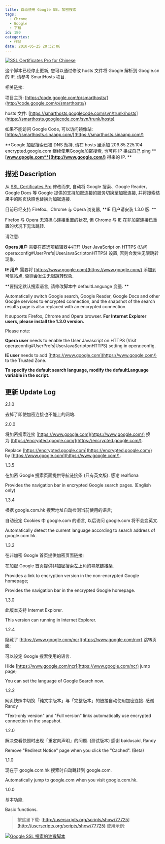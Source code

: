 ```yaml
---
title: 自动使用 Google SSL 加密搜索
tags:
  - Chrome
  - Google
  - 下载
id: 180
categories:
  - 作品
date: 2010-05-25 20:32:06
---
```


[![SSL Certificates Pro for Chinese](//img.beamnote.com/2010/goo-gle-ssl-greasemonkey.jpg)](//img.beamnote.com/2010/goo-gle-ssl-greasemonkey.jpg)<!-- more -->

这个脚本已经停止更新, 您可以通过修改 hosts 文件将 Google 解析到 Google.cn 的 IP, 请参考 SmartHosts 项目.

相关链接:

项目主页: [https://code.google.com/p/smarthosts/](http://code.google.com/p/smarthosts/)

hosts 文件: [https://smarthosts.googlecode.com/svn/trunk/hosts](https://smarthosts.googlecode.com/svn/trunk/hosts)

如果不能访问 Google Code, 可以访问镜像站: [https://smarthosts.sinaapp.com/](https://smarthosts.sinaapp.com/)

<!--nextpage-->

**Google 加密搜索已被 DNS 劫持, 请在 hosts 里添加 209.85.225.104 encrypted.google.com 继续使用Google加密搜索, 也可将 IP 换成自己 ping **[**www.google.com**](http://www.google.com/)** 得来的 IP. **

## 描述 Description

从 [SSL Certificates Pro](http://userscripts.org/scripts/show/72944) 修改而来, 自动将 Google 搜索、Google Reader、Google Docs 等 Google 提供的支持加密连接的服务切换至加密连接, 并将搜索结果中的网页快照也替换为加密连接.

目前已经支持 Firefox、Chrome 与 Opera 浏览器, **IE 用户请安装 1.3.0 版. **

Firefox 与 Opera 无须担心连接重置的状况, 但 Chrome 与 IE 在非加密连接已重置的状况下无法跳转.

请注意:

**Opera 用户** 需要在首选项编辑器中打开 User JavaScript on HTTPS (访问 opera:config#UserPrefs|UserJavaScriptonHTTPS) 设置, 否则会发生无限跳转现象.

**IE 用户** 需要将 [https://www.google.com](https://www.google.com/) 添加到可信站点, 否则会发生无限跳转现象.

**要指定默认搜索语言, 请修改脚本中 defaultLanguage 变量. **

Automatically switch Google search, Google Reader, Google Docs and other Google services to encrypted connection, and the snapshot of the search results page is also replaced with an encrypted connection.

It supports Firefox, Chrome and Opera browser. **For Internet Explorer users, please install the 1.3.0 version.**

Please note:

**Opera user** needs to enable the User Javascript on HTTPS (Visit opera:config#UserPrefs|UserJavaScriptonHTTPS) setting in opera:config.

**IE user** needs to add [https://www.google.com](https://www.google.com/) to the Trusted Zone.

**To specify the default search language, modify the defaultLanguage variable in the script.**

## 更新 Update Log

2.1.0

去掉了即使加密连接也不能上的网站.

2.0.0

将加密搜索连接 [https://www.google.com](https://www.google.com/) 换为 [https://encrypted.google.com/](https://encrypted.google.com/).

Replace [https://encrypted.google.com](https://encrypted.google.com/) by [https://www.google.com](https://www.google.com/).

1.3.5

在加密 Google 搜索页面提供导航链接条 (只有英文版). 感谢 realfiona

Provides the navigation bar in encrypted Google search pages. (English only)

1.3.4

根据 google.com.hk 搜索地址自动检测当前使用的语言;

自动设定 Cookies 中 google.com 的语言, 以后访问 google.com 将不会变英文.

Automatically detect the current language according to search address of google.com.hk.

1.3.2

在非加密 Google 首页提供加密页面链接;

在加密 Google 首页提供非加密搜索左上角的导航链接条.

Provides a link to encryption version in the non-encrypted Google homepage;

Provides the navigation bar in the encrypted Google homepage.

1.3.0

此版本支持 Internet Explorer.

This version can running in Internet Explorer.

1.2.4

隐藏了 [https://www.google.com/ncr](https://www.google.com/ncr) 跳转页面;

可以设定 Google 搜索使用的语言.

Hide [https://www.google.com/ncr](https://www.google.com/ncr) jump page;

You can set the language of Google Search now.

1.2.2

网页快照中切换「纯文字版本」与「完整版本」的链接自动使用加密连接. 感谢 Randy

"Text-only version" and "Full version" links automatically use encrypted connection in the snapshot.

1.2.0

解决查看快照时出现「重定向声明」的问题. (测试版本) 感谢 baidusaid, Randy

Remove "Redirect Notice" page when you click the "Cached". (Beta)

1.1.0

现在于 google.com.hk 搜索时自动跳转到 google.com.

Automatically jump to google.com when you visit google.com.hk.

1.0.0

基本功能.

Basic functions.
> 按这里下载: [http://userscripts.org/scripts/show/77725](http://userscripts.org/scripts/show/77725)
使用示例:

[![Google SSL 搜索的油猴脚本](http://public.blu.livefilestore.com/y1pVlAI27BMYnoUJDudSdZJxCJdJQgPS0WIkX_1RB3mXjLUk3c2mOFyqYPUOi9NwfbE-DeN0C-xhZhjav6pOzt-Jw/Google_SSL_Serach.png)](http://public.blu.livefilestore.com/y1pVlAI27BMYnoUJDudSdZJxCJdJQgPS0WIkX_1RB3mXjLUk3c2mOFyqYPUOi9NwfbE-DeN0C-xhZhjav6pOzt-Jw/Google_SSL_Serach.png)
